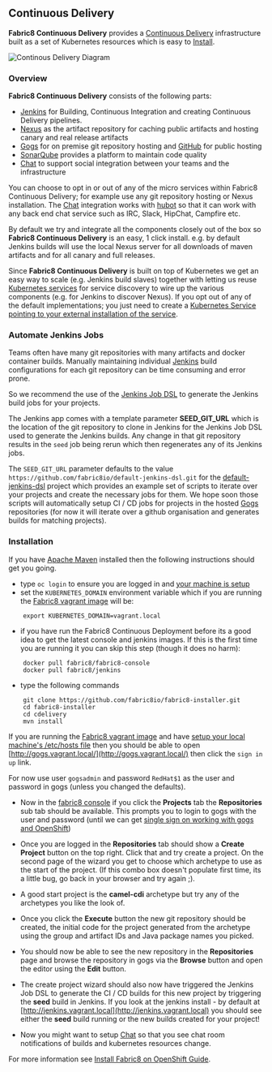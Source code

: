 ## Continuous Delivery

**Fabric8 Continuous Delivery** provides a [Continuous Delivery](http://en.wikipedia.org/wiki/Continuous_delivery) infrastructure built as a set of Kubernetes resources which is easy to [Install](fabric8OnOpenShift.html).

![Continous Delivery Diagram](http://upload.wikimedia.org/wikipedia/commons/7/74/Continuous_Delivery_process_diagram.png)

### Overview

**Fabric8 Continuous Delivery** consists of the following parts:

* [Jenkins](https://jenkins-ci.org/) for Building, Continuous Integration and creating Continuous Delivery pipelines.
* [Nexus](http://www.sonatype.org/nexus/) as the artifact repository for caching public artifacts and hosting canary and real release artifacts
* [Gogs](http://gogs.io/) for on premise git repository hosting and [GitHub](https://github.com/) for public hosting
* [SonarQube](http://www.sonarqube.org/) provides a platform to maintain code quality
* [Chat](chat.html) to support social integration between your teams and the infrastructure

You can choose to opt in or out of any of the micro services within Fabric8 Continuous Delivery; for example use any git repository hosting or Nexus installation. The [Chat](chat.html) integration works with [hubot](https://hubot.github.com/) so that it can work with any back end chat service such as IRC, Slack, HipChat, Campfire etc.
 
By default we try and integrate all the components closely out of the box so **Fabric8 Continuous Delivery** is an easy, 1 click install. e.g. by default Jenkins builds will use the local Nexus server for all downloads of maven artifacts and for all canary and full releases.

Since **Fabric8 Continuous Delivery** is built on top of Kubernetes we get an easy way to scale (e.g. Jenkins build slaves) together with letting us reuse [Kubernetes services](services.html) for service discovery to wire up the various components (e.g. for Jenkins to discover Nexus). If you opt out of any of the default implementations; you just need to create a [Kubernetes Service pointing to your external installation of the service](http://docs.openshift.org/latest/dev_guide/integrating_external_services.html).
 
 
### Automate Jenkins Jobs
 
Teams often have many git repositories with many artifacts and docker container builds. Manually maintaining individual [Jenkins](https://jenkins-ci.org/) build configurations for each git repository can be time consuming and error prone.

So we recommend the use of the [Jenkins Job DSL](https://github.com/jenkinsci/job-dsl-plugin/wiki) to generate the Jenkins build jobs for your projects.

The Jenkins app comes with a template parameter **SEED_GIT_URL** which is the location of the git repository to clone in Jenkins for the Jenkins Job DSL used to generate the Jenkins builds. Any change in that git repository results in the `seed` job being rerun which then regenerates any of its Jenkins jobs. 

The `SEED_GIT_URL` parameter defaults to the value `https://github.com/fabric8io/default-jenkins-dsl.git` for the [default-jenkins-dsl](https://github.com/fabric8io/default-jenkins-dsl) project which provides an example set of scripts to iterate over your projects and create the necessary jobs for them. We hope soon those scripts will automatically setup CI / CD jobs for projects in the hosted [Gogs](http://gogs.io/) repositories (for now it will iterate over a github organisation and generates builds for matching projects).

### Installation
    
If you have [Apache Maven](http://maven.apache.org/guides/getting-started/maven-in-five-minutes.html) installed then the following instructions should get you going.
   
* type `oc login` to ensure you are logged in and [your machine is setup](setupLocalHost.html)
* set the `KUBERNETES_DOMAIN` environment variable which if you are running the [Fabric8 vagrant image](openShiftWithFabric8Vagrant.html) will be:

```
    export KUBERNETES_DOMAIN=vagrant.local
```

* if you have run the Fabric8 Continuous Deployment before its a good idea to get the latest console and jenkins images. If this is the first time you are running it you can skip this step (though it does no harm):
    
```
    docker pull fabric8/fabric8-console
    docker pull fabric8/jenkins
``` 
    
* type the following commands

```
    git clone https://github.com/fabric8io/fabric8-installer.git
    cd fabric8-installer
    cd cdelivery
    mvn install
```    

If you are running the [Fabric8 vagrant image](openShiftWithFabric8Vagrant.html) and have [setup your local machine's /etc/hosts file](setupLocalHost.html#adding-entries-in-etc-hosts) then you should be able to open [http://gogs.vagrant.local/](http://gogs.vagrant.local/) then click the `sign in up` link.

For now use user `gogsadmin` and password `RedHat$1` as the user and password in gogs (unless you changed the defaults).

* Now in the [fabric8 console](console.html) if you click the **Projects** tab the **Repositories** sub tab should be available. This prompts you to login to gogs with the user and password (until we can get [single sign on working with gogs and OpenShift](https://github.com/gogits/gogs/issues/1271))

* Once you are logged in the **Repositories** tab should show a **Create Project** button on the top right. Click that and try create a project. On the second page of the wizard you get to choose which archetype to use as the start of the project. (If this combo box doesn't populate first time, its a little bug, go back in your browser and try again ;).

* A good start project is the **camel-cdi** archetype but try any of the archetypes you like the look of. 

* Once you click the **Execute** button the new git repository should be created, the initial code for the project generated from the archetype using the group and artifact IDs and Java package names you picked.

* You should now be able to see the new repository in the **Repositories** page and browse the repository in gogs via the **Browse** button and open the editor using the **Edit** button.
 
* The create project wizard should also now have triggered the Jenkins Job DSL to generate the CI / CD builds for this new project by triggering the **seed** build in Jenkins. If you look at the jenkins install - by default at [http://jenkins.vagrant.local](http://jenkins.vagrant.local) you should see either the **seed** build running or the new builds created for your project! 

* Now you might want to setup [Chat](chat.html) so that you see chat room notifications of builds and kubernetes resources change.

For more information see [Install Fabric8 on OpenShift Guide](fabric8OnOpenShift.html).
